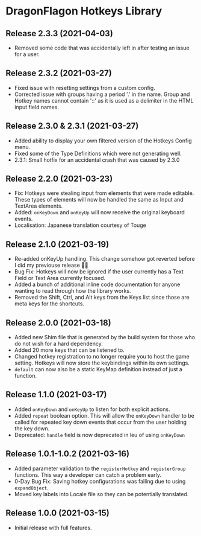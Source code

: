 # DragonFlagon Hotkeys Library

## Release 2.3.3 (2021-04-03)
- Removed some code that was accidentally left in after testing an issue for a user.

## Release 2.3.2 (2021-03-27)
- Fixed issue with resetting settings from a custom config.
- Corrected issue with groups having a period '.' in the name. Group and Hotkey names cannot contain '::' as it is used as a delimiter in the HTML input field names.

## Release 2.3.0 & 2.3.1 (2021-03-27)
- Added ability to display your own filtered version of the Hotkeys Config menu.
- Fixed some of the Type Definitions which were not generating well.
- 2.3.1: Small hotfix for an accidental crash that was caused by 2.3.0

## Release 2.2.0 (2021-03-23)
- Fix: Hotkeys were stealing input from elements that were made editable. These types of elements will now be handled the same as Input and TextArea elements.
- Added: `onKeyDown` and `onKeyUp` will now receive the original keyboard events.
- Localisation: Japanese translation courtesy of Touge

## Release 2.1.0 (2021-03-19)
- Re-added onKeyUp handling. This change somehow got reverted before I did my previouse release 🤦‍♂️
- Bug Fix: Hotkeys will now be ignored if the user currently has a Text Field or Text Area currently focused.
- Added a bunch of additional inline code documentation for anyone wanting to read through how the library works.
- Removed the Shift, Ctrl, and Alt keys from the Keys list since those are meta keys for the shortcuts.

## Release 2.0.0 (2021-03-18)
- Added new Shim file that is generated by the build system for those who do not wish for a hard dependency.
- Added 20 more keys that can be listened to.
- Changed hotkey registration to no longer require you to host the game setting. Hotkeys will now store the keybindings within its own settings.
- `default` can now also be a static KeyMap definition instead of just a function.

## Release 1.1.0 (2021-03-17)
- Added `onKeyDown` and `onKeyUp` to listen for both explicit actions.
- Added `repeat` boolean option. This will allow the `onKeyDown` handler to be called for repeated key down events that occur from the user holding the key down.
- Deprecated: `handle` field is now deprecated in leu of using `onKeyDown`

## Release 1.0.1-1.0.2 (2021-03-16)
- Added parameter validation to the `registerHotkey` and `registerGroup` functions. This way a developer can catch a problem early.
- 0-Day Bug Fix: Saving hotkey configurations was failing due to using `expandObject`.
- Moved key labels into Locale file so they can be potentially translated.

## Release 1.0.0 (2021-03-15)
- Initial release with full features.
